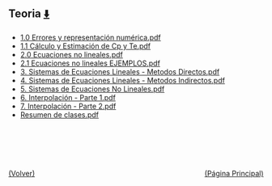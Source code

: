 
<html>
<body>
<h2>Teoria <a href="https://downgit.github.io/#/home?url=https://github.com/Apuntes-FIUBA/Apuntes-Electronica/tree/main/95 - Computación/9504 - Analisis Numerico I/Comision Schwarz-Sosa/Teoria" style="font-size:20px">  ⬇️ </a></h2>
<ul>
    <li><a href="1.0 Errores y representación numérica.pdf">1.0 Errores y representación numérica.pdf</a></li>
    <li><a href="1.1 Cálculo y Estimación de Cp y Te.pdf">1.1 Cálculo y Estimación de Cp y Te.pdf</a></li>
    <li><a href="2.0 Ecuaciones no lineales.pdf">2.0 Ecuaciones no lineales.pdf</a></li>
    <li><a href="2.1 Ecuaciones no lineales EJEMPLOS.pdf">2.1 Ecuaciones no lineales EJEMPLOS.pdf</a></li>
    <li><a href="3. Sistemas de Ecuaciones Lineales - Metodos Directos.pdf">3. Sistemas de Ecuaciones Lineales - Metodos Directos.pdf</a></li>
    <li><a href="4. Sistemas de Ecuaciones Lineales - Metodos Indirectos.pdf">4. Sistemas de Ecuaciones Lineales - Metodos Indirectos.pdf</a></li>
    <li><a href="5.  Sistemas de Ecuaciones No Lineales.pdf">5.  Sistemas de Ecuaciones No Lineales.pdf</a></li>
    <li><a href="6. Interpolación - Parte 1.pdf">6. Interpolación - Parte 1.pdf</a></li>
    <li><a href="7. Interpolación - Parte 2.pdf">7. Interpolación - Parte 2.pdf</a></li>
    <li><a href="Resumen de clases.pdf">Resumen de clases.pdf</a></li>
</ul>
</body>
</html>












<br><br><br><br><br><a href="../" style="float: left">(Volver)</a> <a href="https://apuntes-fiuba.github.io/Apuntes-Electronica" style="float: right">(Página Principal)</a>
